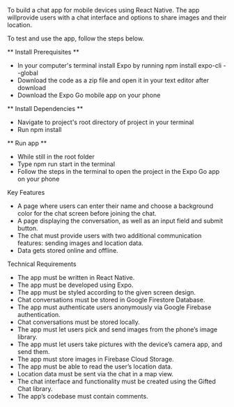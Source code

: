 To build a chat app for mobile devices using React Native. The app willprovide users with a chat interface and options to share images and their location.

To test and use the app, follow the steps below. 

** Install Prerequisites **

- In your computer's terminal install Expo by running npm install expo-cli --global
- Download the code as a zip file and open it in your text editor after download
- Download the Expo Go mobile app on your phone

** Install Dependencies **
- Navigate to project's root directory of project in your terminal 
- Run npm install

** Run app ** 
- While still in the root folder
- Type npm run start in the terminal
- Follow the steps in the terminal to open the project in the Expo Go app on your phone 


Key Features
- A page where users can enter their name and choose a background color for the chat screen
before joining the chat.
- A page displaying the conversation, as well as an input field and submit button.
- The chat must provide users with two additional communication features: sending images
and location data.
- Data gets stored online and offline.


Technical Requirements
- The app must be written in React Native.
- The app must be developed using Expo.
- The app must be styled according to the given screen design.
- Chat conversations must be stored in Google Firestore Database.
- The app must authenticate users anonymously via Google Firebase authentication.
- Chat conversations must be stored locally.
- The app must let users pick and send images from the phone’s image library.
- The app must let users take pictures with the device’s camera app, and send them.
- The app must store images in Firebase Cloud Storage.
- The app must be able to read the user’s location data.
- Location data must be sent via the chat in a map view.
- The chat interface and functionality must be created using the Gifted Chat library.
- The app’s codebase must contain comments.